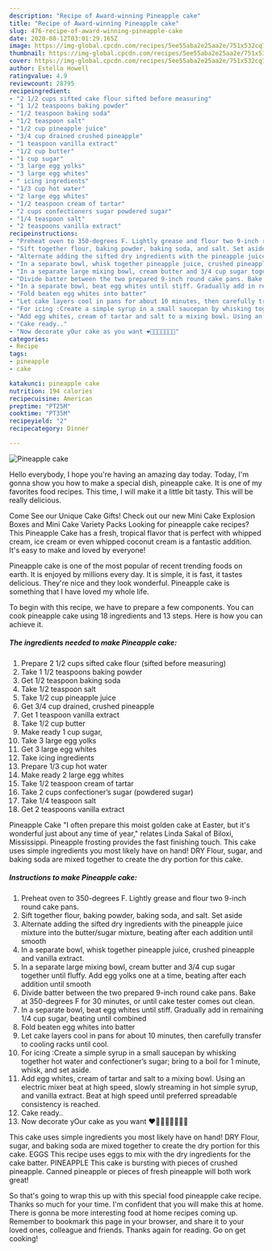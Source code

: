 ```yaml
---
description: "Recipe of Award-winning Pineapple cake"
title: "Recipe of Award-winning Pineapple cake"
slug: 476-recipe-of-award-winning-pineapple-cake
date: 2020-08-12T03:01:29.165Z
image: https://img-global.cpcdn.com/recipes/5ee55aba2e25aa2e/751x532cq70/pineapple-cake-recipe-main-photo.jpg
thumbnail: https://img-global.cpcdn.com/recipes/5ee55aba2e25aa2e/751x532cq70/pineapple-cake-recipe-main-photo.jpg
cover: https://img-global.cpcdn.com/recipes/5ee55aba2e25aa2e/751x532cq70/pineapple-cake-recipe-main-photo.jpg
author: Estella Howell
ratingvalue: 4.9
reviewcount: 28795
recipeingredient:
- "2 1/2 cups sifted cake flour sifted before measuring"
- "1 1/2 teaspoons baking powder"
- "1/2 teaspoon baking soda"
- "1/2 teaspoon salt"
- "1/2 cup pineapple juice"
- "3/4 cup drained crushed pineapple"
- "1 teaspoon vanilla extract"
- "1/2 cup butter"
- "1 cup sugar"
- "3 large egg yolks"
- "3 large egg whites"
- " icing ingredients"
- "1/3 cup hot water"
- "2 large egg whites"
- "1/2 teaspoon cream of tartar"
- "2 cups confectioners sugar powdered sugar"
- "1/4 teaspoon salt"
- "2 teaspoons vanilla extract"
recipeinstructions:
- "Preheat oven to 350-degrees F. Lightly grease and flour two 9-inch round cake pans."
- "Sift together flour, baking powder, baking soda, and salt. Set aside"
- "Alternate adding the sifted dry ingredients with the pineapple juice mixture into the butter/sugar mixture, beating after each addition until smooth"
- "In a separate bowl, whisk together pineapple juice, crushed pineapple and vanilla extract."
- "In a separate large mixing bowl, cream butter and 3/4 cup sugar together until fluffy. Add egg yolks one at a time, beating after each addition until smooth"
- "Divide batter between the two prepared 9-inch round cake pans. Bake at 350-degrees F for 30 minutes, or until cake tester comes out clean."
- "In a separate bowl, beat egg whites until stiff. Gradually add in remaining 1/4 cup sugar, beating until combined"
- "Fold beaten egg whites into batter"
- "Let cake layers cool in pans for about 10 minutes, then carefully transfer to cooling racks until cool."
- "For icing :Create a simple syrup in a small saucepan by whisking together hot water and confectioner’s sugar; bring to a boil for 1 minute, whisk, and set aside."
- "Add egg whites, cream of tartar and salt to a mixing bowl. Using an electric mixer beat at high speed, slowly streaming in hot simple syrup, and vanilla extract. Beat at high speed until preferred spreadable consistency is reached."
- "Cake ready.."
- "Now decorate yOur cake as you want ❤🍫🎂🎂🎂🎂🍰🍰"
categories:
- Recipe
tags:
- pineapple
- cake

katakunci: pineapple cake 
nutrition: 194 calories
recipecuisine: American
preptime: "PT25M"
cooktime: "PT35M"
recipeyield: "2"
recipecategory: Dinner

---
```



![Pineapple cake](https://img-global.cpcdn.com/recipes/5ee55aba2e25aa2e/751x532cq70/pineapple-cake-recipe-main-photo.jpg)

Hello everybody, I hope you're having an amazing day today. Today, I'm gonna show you how to make a special dish, pineapple cake. It is one of my favorites food recipes. This time, I will make it a little bit tasty. This will be really delicious.

Come See our Unique Cake Gifts! Check out our new Mini Cake Explosion Boxes and Mini Cake Variety Packs Looking for pineapple cake recipes? This Pineapple Cake has a fresh, tropical flavor that is perfect with whipped cream, ice cream or even whipped coconut cream is a fantastic addition. It&#39;s easy to make and loved by everyone!

Pineapple cake is one of the most popular of recent trending foods on earth. It is enjoyed by millions every day. It is simple, it is fast, it tastes delicious. They're nice and they look wonderful. Pineapple cake is something that I have loved my whole life.


To begin with this recipe, we have to prepare a few components. You can cook pineapple cake using 18 ingredients and 13 steps. Here is how you can achieve it.

<!--inarticleads1-->

##### The ingredients needed to make Pineapple cake:

1. Prepare 2 1/2 cups sifted cake flour (sifted before measuring)
1. Take 1 1/2 teaspoons baking powder
1. Get 1/2 teaspoon baking soda
1. Take 1/2 teaspoon salt
1. Take 1/2 cup pineapple juice
1. Get 3/4 cup drained, crushed pineapple
1. Get 1 teaspoon vanilla extract
1. Take 1/2 cup butter
1. Make ready 1 cup sugar,
1. Take 3 large egg yolks
1. Get 3 large egg whites
1. Take  icing ingredients
1. Prepare 1/3 cup hot water
1. Make ready 2 large egg whites
1. Take 1/2 teaspoon cream of tartar
1. Take 2 cups confectioner’s sugar (powdered sugar)
1. Take 1/4 teaspoon salt
1. Get 2 teaspoons vanilla extract


Pineapple Cake &#34;I often prepare this moist golden cake at Easter, but it&#39;s wonderful just about any time of year,&#34; relates Linda Sakal of Biloxi, Mississippi. Pineapple frosting provides the fast finishing touch. This cake uses simple ingredients you most likely have on hand! DRY Flour, sugar, and baking soda are mixed together to create the dry portion for this cake. 

<!--inarticleads2-->

##### Instructions to make Pineapple cake:

1. Preheat oven to 350-degrees F. Lightly grease and flour two 9-inch round cake pans.
1. Sift together flour, baking powder, baking soda, and salt. Set aside
1. Alternate adding the sifted dry ingredients with the pineapple juice mixture into the butter/sugar mixture, beating after each addition until smooth
1. In a separate bowl, whisk together pineapple juice, crushed pineapple and vanilla extract.
1. In a separate large mixing bowl, cream butter and 3/4 cup sugar together until fluffy. Add egg yolks one at a time, beating after each addition until smooth
1. Divide batter between the two prepared 9-inch round cake pans. Bake at 350-degrees F for 30 minutes, or until cake tester comes out clean.
1. In a separate bowl, beat egg whites until stiff. Gradually add in remaining 1/4 cup sugar, beating until combined
1. Fold beaten egg whites into batter
1. Let cake layers cool in pans for about 10 minutes, then carefully transfer to cooling racks until cool.
1. For icing :Create a simple syrup in a small saucepan by whisking together hot water and confectioner’s sugar; bring to a boil for 1 minute, whisk, and set aside.
1. Add egg whites, cream of tartar and salt to a mixing bowl. Using an electric mixer beat at high speed, slowly streaming in hot simple syrup, and vanilla extract. Beat at high speed until preferred spreadable consistency is reached.
1. Cake ready..
1. Now decorate yOur cake as you want ❤🍫🎂🎂🎂🎂🍰🍰


This cake uses simple ingredients you most likely have on hand! DRY Flour, sugar, and baking soda are mixed together to create the dry portion for this cake. EGGS This recipe uses eggs to mix with the dry ingredients for the cake batter. PINEAPPLE This cake is bursting with pieces of crushed pineapple. Canned pineapple or pieces of fresh pineapple will both work great! 

So that's going to wrap this up with this special food pineapple cake recipe. Thanks so much for your time. I'm confident that you will make this at home. There is gonna be more interesting food at home recipes coming up. Remember to bookmark this page in your browser, and share it to your loved ones, colleague and friends. Thanks again for reading. Go on get cooking!
